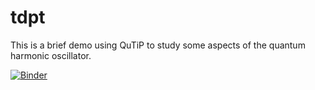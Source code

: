 # tdpt

This is a brief demo using QuTiP to study some aspects of the quantum harmonic oscillator.

[![Binder](http://mybinder.org/badge.svg)](http://mybinder.org:/repo/cferko/harmony)

